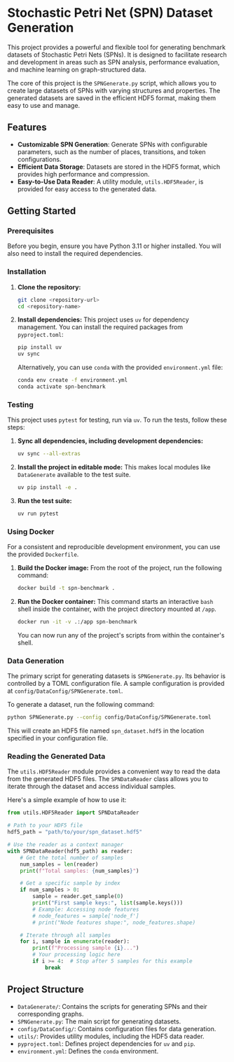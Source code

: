# Stochastic Petri Net (SPN) Dataset Generation

This project provides a powerful and flexible tool for generating benchmark datasets of Stochastic Petri Nets (SPNs). It is designed to facilitate research and development in areas such as SPN analysis, performance evaluation, and machine learning on graph-structured data.

The core of this project is the `SPNGenerate.py` script, which allows you to create large datasets of SPNs with varying structures and properties. The generated datasets are saved in the efficient HDF5 format, making them easy to use and manage.

## Features

- **Customizable SPN Generation**: Generate SPNs with configurable parameters, such as the number of places, transitions, and token configurations.
- **Efficient Data Storage**: Datasets are stored in the HDF5 format, which provides high performance and compression.
- **Easy-to-Use Data Reader**: A utility module, `utils.HDF5Reader`, is provided for easy access to the generated data.

## Getting Started

### Prerequisites

Before you begin, ensure you have Python 3.11 or higher installed. You will also need to install the required dependencies.

### Installation

1.  **Clone the repository:**
    ```bash
    git clone <repository-url>
    cd <repository-name>
    ```

2.  **Install dependencies:**
    This project uses `uv` for dependency management. You can install the required packages from `pyproject.toml`:
    ```bash
    pip install uv
    uv sync
    ```
    Alternatively, you can use `conda` with the provided `environment.yml` file:
    ```bash
    conda env create -f environment.yml
    conda activate spn-benchmark
    ```

### Testing

This project uses `pytest` for testing, run via `uv`. To run the tests, follow these steps:

1.  **Sync all dependencies, including development dependencies:**
    ```bash
    uv sync --all-extras
    ```

2.  **Install the project in editable mode:** This makes local modules like `DataGenerate` available to the test suite.
    ```bash
    uv pip install -e .
    ```

3.  **Run the test suite:**
    ```bash
    uv run pytest
    ```

### Using Docker

For a consistent and reproducible development environment, you can use the provided `Dockerfile`.

1.  **Build the Docker image:**
    From the root of the project, run the following command:
    ```bash
    docker build -t spn-benchmark .
    ```

2.  **Run the Docker container:**
    This command starts an interactive `bash` shell inside the container, with the project directory mounted at `/app`.
    ```bash
    docker run -it -v .:/app spn-benchmark
    ```
    You can now run any of the project's scripts from within the container's shell.

### Data Generation

The primary script for generating datasets is `SPNGenerate.py`. Its behavior is controlled by a TOML configuration file. A sample configuration is provided at `config/DataConfig/SPNGenerate.toml`.

To generate a dataset, run the following command:
```bash
python SPNGenerate.py --config config/DataConfig/SPNGenerate.toml
```
This will create an HDF5 file named `spn_dataset.hdf5` in the location specified in your configuration file.

### Reading the Generated Data

The `utils.HDF5Reader` module provides a convenient way to read the data from the generated HDF5 files. The `SPNDataReader` class allows you to iterate through the dataset and access individual samples.

Here's a simple example of how to use it:

```python
from utils.HDF5Reader import SPNDataReader

# Path to your HDF5 file
hdf5_path = "path/to/your/spn_dataset.hdf5"

# Use the reader as a context manager
with SPNDataReader(hdf5_path) as reader:
    # Get the total number of samples
    num_samples = len(reader)
    print(f"Total samples: {num_samples}")

    # Get a specific sample by index
    if num_samples > 0:
        sample = reader.get_sample(0)
        print("First sample keys:", list(sample.keys()))
        # Example: Accessing node features
        # node_features = sample['node_f']
        # print("Node features shape:", node_features.shape)

    # Iterate through all samples
    for i, sample in enumerate(reader):
        print(f"Processing sample {i}...")
        # Your processing logic here
        if i >= 4:  # Stop after 5 samples for this example
            break
```

## Project Structure

-   `DataGenerate/`: Contains the scripts for generating SPNs and their corresponding graphs.
-   `SPNGenerate.py`: The main script for generating datasets.
-   `config/DataConfig/`: Contains configuration files for data generation.
-   `utils/`: Provides utility modules, including the HDF5 data reader.
-   `pyproject.toml`: Defines project dependencies for `uv` and `pip`.
-   `environment.yml`: Defines the `conda` environment.
